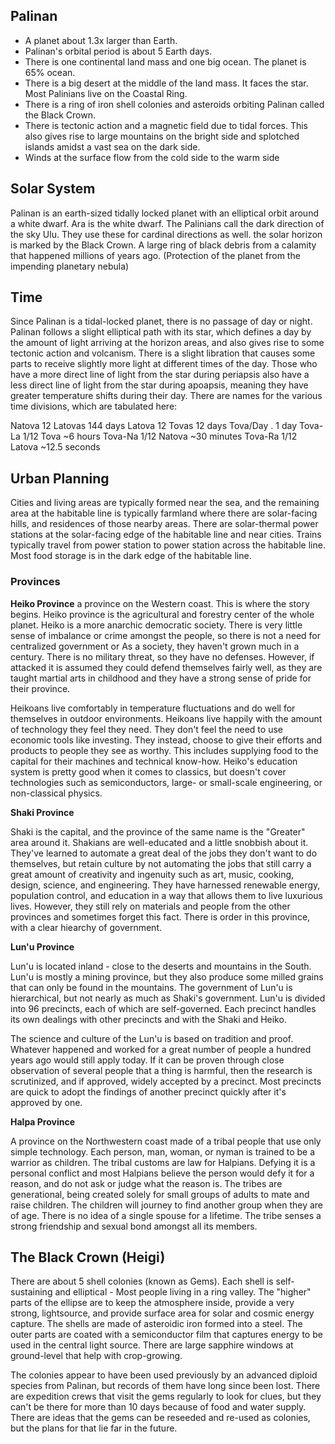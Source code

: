 
## Palinan
- A planet about 1.3x larger than Earth.
- Palinan's orbital period is about 5 Earth days.
- There is one continental land mass and one big ocean. The planet is 65% ocean.
- There is a big desert at the middle of the land mass. It faces the star. Most Palinians live on the Coastal Ring.
- There is a ring of iron shell colonies and asteroids orbiting Palinan called the Black Crown.
- There is tectonic action and a magnetic field due to tidal forces. This also gives rise to large mountains on the bright side and splotched islands amidst a vast sea on the dark side.
- Winds at the surface flow from the cold side to the warm side



## Solar System

Palinan is an earth-sized tidally locked planet with an elliptical orbit around a white dwarf.
Ara is the white dwarf.
The Palinians call the dark direction of the sky Ulu. They use these for cardinal directions as well.
the solar horizon is marked by the Black Crown. A large ring of black debris from a calamity that happened millions of years ago. (Protection of the planet from the impending planetary nebula)


## Time

Since Palinan is a tidal-locked planet, there is no passage of day or night. Palinan follows a slight elliptical path with its star, which defines a day by the amount of light arriving at the horizon areas, and also gives rise to some tectonic action and volcanism. There is a slight libration that causes some parts to receive slightly more light at different times of the day. Those who have a more direct line of light from the star during periapsis also have a less direct line of light from the star during apoapsis, meaning they have greater temperature shifts during their day.
There are names for the various time divisions, which are tabulated here:

Natova    12 Latovas    144 days
Latova    12 Tovas      12 days
Tova/Day    .           1 day
Tova-La   1/12 Tova    ~6 hours
Tova-Na   1/12 Natova  ~30 minutes
Tova-Ra   1/12 Latova  ~12.5 seconds



## Urban Planning

Cities and living areas are typically formed near the sea, and the remaining area at the habitable line is typically farmland where there are solar-facing hills, and residences of those nearby areas. There are solar-thermal power stations at the solar-facing edge of the habitable line and near cities. Trains typically travel from power station to power station across the habitable line. Most food storage is in the dark edge of the habitable line.



### Provinces

**Heiko Province**
a province on the Western coast. This is where the story begins.
Heiko province is the agricultural and forestry center of the whole planet. Heiko is a more anarchic democratic society. There is very little sense of imbalance or crime amongst the people, so there is not a need for centralized government or  As a society, they haven't grown much in a century. There is no military threat, so they have no defenses. However, if attacked it is assumed they could defend themselves fairly well, as they are taught martial arts in childhood and they have a strong sense of pride for their province.

Heikoans live comfortably in temperature fluctuations and do well for themselves in outdoor environments. Heikoans live happily with the amount of technology they feel they need. They don't feel the need to use economic tools like investing. They instead, choose to give their efforts and products to people they see as worthy. This includes supplying food to the capital for their machines and technical know-how. Heiko's education system is pretty good when it comes to classics, but doesn't cover technologies such as semiconductors, large- or small-scale engineering, or non-classical physics.

**Shaki Province**

Shaki is the capital, and the province of the same name is the "Greater" area around it. Shakians are well-educated and a little snobbish about it. They've learned to automate a great deal of the jobs they don't want to do themselves, but retain culture by not automating the jobs that still carry a great amount of creativity and ingenuity such as art, music, cooking, design, science, and engineering. They have harnessed renewable energy, population control, and education in a way that allows them to live luxurious lives. However, they still rely on materials and people from the other provinces and sometimes forget this fact. There is order in this province, with a clear hiearchy of government.

**Lun'u Province**

Lun'u is located inland - close to the deserts and mountains in the South. Lun'u is mostly a mining province, but they also produce some milled grains that can only be found in the mountains. The government of Lun'u is hierarchical, but not nearly as much as Shaki's government. Lun'u is divided into 96 precincts, each of which are self-governed. Each precinct handles its own dealings with other precincts and with the Shaki and Heiko.

The science and culture of the Lun'u is based on tradition and proof. Whatever happened and worked for a great number of people a hundred years ago would still apply today. If it can be proven through close observation of several people that a thing is harmful, then the research is scrutinized, and if approved, widely accepted by a precinct. Most precincts are quick to adopt the findings of another precinct quickly after it's approved by one.

**Halpa Province**

A province on the Northwestern coast made of a tribal people that use only simple technology. Each person, man, woman, or nyman is trained to be a warrior as children. The tribal customs are law for Halpians. Defying it is a personal conflict and most Halpians believe the person would defy it for a reason, and do not ask or judge what the reason is. The tribes are generational, being created solely for small groups of adults to mate and raise children. The children will journey to find another group when they are of age. There is no idea of a single spouse for a lifetime. The tribe senses a strong friendship and sexual bond amongst all its members.



## The Black Crown (Heigi)

There are about 5 shell colonies (known as Gems). Each shell is self-sustaining and elliptical - Most people living in a ring valley. The "higher" parts of the ellipse are to keep the atmosphere inside, provide a very strong, lightsource, and provide surface area for solar and cosmic energy capture. The shells are made of asteroidic iron formed into a steel. The outer parts are coated with a semiconductor film that captures energy to be used in the central light source. There are large sapphire windows at ground-level that help with crop-growing.

The colonies appear to have been used previously by an advanced diploid species from Palinan, but records of them have long since been lost. There are expedition crews that visit the gems regularly to look for clues, but they can't be there for more than 10 days because of food and water supply. There are ideas that the gems can be reseeded and re-used as colonies, but the plans for that lie far in the future.
